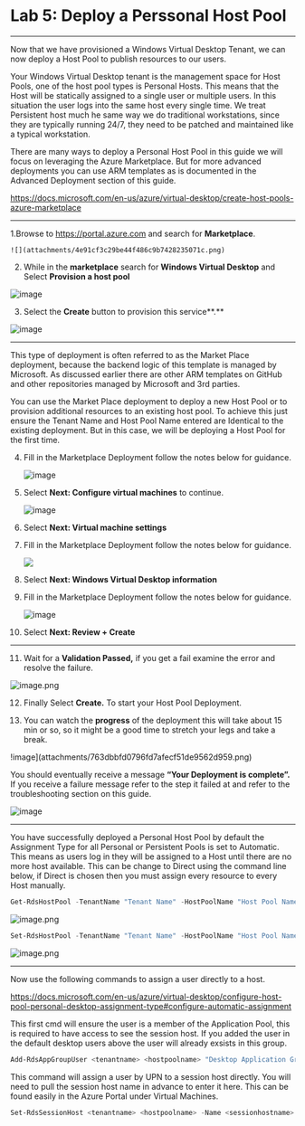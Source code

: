 # Lab 5: Deploy a Perssonal Host Pool

--------------------------------------------------------

Now that we have provisioned a Windows Virtual Desktop Tenant, we can now deploy
a Host Pool to publish resources to our users.

Your Windows Virtual Desktop tenant is the management space for Host Pools, one
of the host pool types is Personal Hosts. This means that the Host will be
statically assigned to a single user or multiple users. In this situation the
user logs into the same host every single time. We treat Persistent host much he
same way we do traditional workstations, since they are typically running 24/7,
they need to be patched and maintained like a typical workstation.

There are many ways to deploy a Personal Host Pool in this guide we will focus
on leveraging the Azure Marketplace. But for more advanced deployments you can
use ARM templates as is documented in the Advanced Deployment section of this
guide.

<https://docs.microsoft.com/en-us/azure/virtual-desktop/create-host-pools-azure-marketplace>

---

1.Browse to <https://portal.azure.com> and search for **Marketplace**.

    ![](attachments/4e91cf3c29be44f486c9b7428235071c.png)

2. While in the **marketplace** search for **Windows Virtual Desktop** and
    Select **Provision a host pool**

![image](attachments/8be16b1ed7e18681ce7554cf8c13bf57.png)

3. Select the **Create** button to provision this service**.**

 ![image](attachments/113f56372702b43ddc070d81b8ec36a9.png)

---

This type of deployment is often referred to as the Market Place deployment,
because the backend logic of this template is managed by Microsoft. As discussed
earlier there are other ARM templates on GitHub and other repositories managed
by Microsoft and 3rd parties.

You can use the Market Place deployment to deploy a new Host Pool or to
provision additional resources to an existing host pool. To achieve this just
ensure the Tenant Name and Host Pool Name entered are Identical to the existing
deployment. But in this case, we will be deploying a Host Pool for the first
time.

4. Fill in the Marketplace Deployment follow the notes below for guidance.

    ![image](attachments/ab9a06f0db4f31ab04db1994fa859055.png)

5. Select **Next: Configure virtual machines** to continue.

    ![image](attachments/f9f8a87c0a979a685551e11c3bfa2757.png)

6. Select **Next: Virtual machine settings**

7. Fill in the Marketplace Deployment follow the notes below for guidance.

    ![](attachments/0c05f3f3105f383538f607fee26dbbb7.png)

8. Select **Next: Windows Virtual Desktop information**

9. Fill in the Marketplace Deployment follow the notes below for guidance.

    ![image](attachments/b149dc6c48e4cdbf004a7bad76c03664.png)

10.  Select **Next: Review + Create**

---

11.  Wait for a **Validation Passed,** if you get a fail examine the error and
    resolve the failure.

   ![image.png](attachments/f5400ea97f0f38000264b8498426774f.png)

12.  Finally Select **Create.** To start your Host Pool Deployment.

13.  You can watch the **progress** of the deployment this will take about 15 min
    or so, so it might be a good time to stretch your legs and take a break.

   !image](attachments/763dbbfd0796fd7afecf51de9562d959.png)

You should eventually receive a message **“Your Deployment is complete”.** If
you receive a failure message refer to the step it failed at and refer to the
troubleshooting section on this guide.

   ![image](attachments/d186f32593dbd7d350ec18940f547f8f.png)

---

You have successfully deployed a Personal Host Pool by default the Assignment Type for all Personal or Persistent Pools is set to Automatic. This means as users log in they will be assigned to a Host until there are no more host available. This can be change to Direct using the command line below, if Direct is chosen then you must assign every resource to every Host manually.


```PowerShell
Get-RdsHostPool -TenantName "Tenant Name" -HostPoolName "Host Pool Name"
```

![image.png](attachments/image-a3673792-115e-462c-ac8c-74dea52c6b01.png)

```PowerShell
Set-RdsHostPool -TenantName "Tenant Name" -HostPoolName "Host Pool Name" -AssignmentType Direct
```

![image.png](attachments/image-906735d7-7b0f-4148-95cd-0494aaecb90a.png)


---
Now use the following commands to assign a user directly to a host.

https://docs.microsoft.com/en-us/azure/virtual-desktop/configure-host-pool-personal-desktop-assignment-type#configure-automatic-assignment

This first cmd will ensure the user is a member of the Application Pool, this is required to have access to see the session host. If you added the user in the default desktop users above the user will already exsists in this group.
```PowerShell
Add-RdsAppGroupUser <tenantname> <hostpoolname> "Desktop Application Group" -UserPrincipalName <userupn>
```
This command will assign a user by UPN to a session host directly. You will need to pull the session host name in advance to enter it here. This can be found easily in the Azure Portal under Virtual Machines.
```PowerShell
Set-RdsSessionHost <tenantname> <hostpoolname> -Name <sessionhostname> -AssignedUser <userupn>
```

